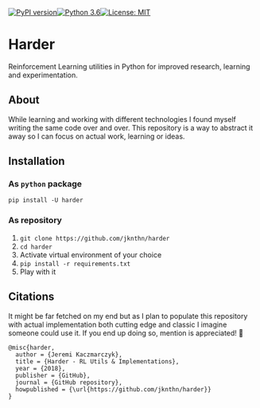 [![PyPI version](https://badge.fury.io/py/harder.svg)](https://badge.fury.io/py/harder)[![Python 3.6](https://img.shields.io/badge/python-3.6-blue.svg)](https://www.python.org/downloads/release/python-360/)[![License: MIT](https://img.shields.io/badge/License-MIT-yellow.svg)](https://opensource.org/licenses/MIT)

# Harder
Reinforcement Learning utilities in Python for improved research, learning and experimentation.


## About
While learning and working with different technologies I found myself writing the same code over and over. This repository is a way to abstract it away so I can focus on actual work, learning or ideas.

## Installation

### As `python` package

`pip install -U harder`

### As repository

1. `git clone https://github.com/jknthn/harder`
2. `cd harder`
3. Activate virtual environment of your choice
4. `pip install -r requirements.txt`
5. Play with it

## Citations

It might be far fetched on my end but as I plan to populate this repository with actual implementation both cutting edge and classic I imagine someone could use it. If you end up doing so, mention is appreciated! 🙏
```
@misc{harder,
  author = {Jeremi Kaczmarczyk},
  title = {Harder - RL Utils & Implementations},
  year = {2018},
  publisher = {GitHub},
  journal = {GitHub repository},
  howpublished = {\url{https://github.com/jknthn/harder}}
}
```